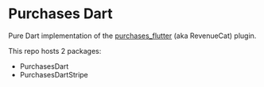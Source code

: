 # Purchases Dart

Pure Dart implementation of the [purchases_flutter](https://pub.dev/packages/purchases_flutter) (aka RevenueCat) plugin.

This repo hosts 2 packages:
- PurchasesDart
- PurchasesDartStripe
